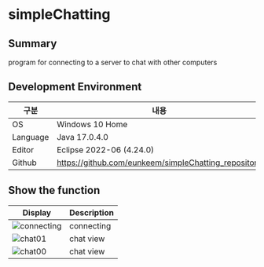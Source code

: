 # simpleChatting

Summary
-------------
program for connecting to a server to chat with other computers

Development Environment
-------------
|구분|내용|
|---|------------------|
|OS|Windows 10 Home|
|Language|Java 17.0.4.0|
|Editor|Eclipse 2022-06 (4.24.0)|
|Github|https://github.com/eunkeem/simpleChatting_repository|


Show the function
-------------
|Display|Description|
|---|---|
|![connecting](https://user-images.githubusercontent.com/115531855/196078321-04812709-d441-4b99-9050-09d846e95268.jpg)|connecting|
|![chat01](https://user-images.githubusercontent.com/115531855/196069885-452022f2-fe1e-425c-ad67-42adc77fe13b.jpg)|chat view|
|![chat00](https://user-images.githubusercontent.com/115531855/196069895-ff74f730-390b-4da9-a5a8-0cd99141105f.jpg)|chat view|
